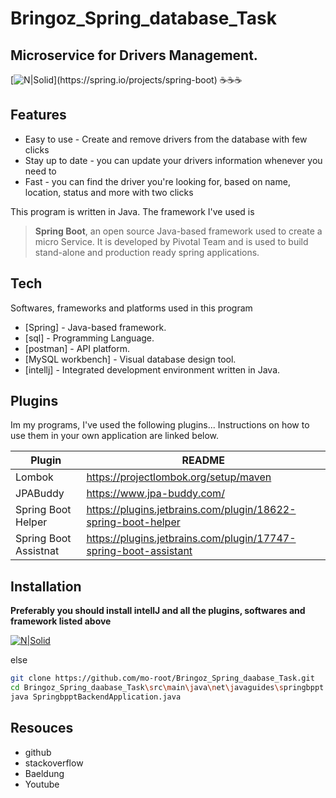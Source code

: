 # Bringoz_Spring_database_Task
## Microservice for Drivers Management.
[![N|Solid]([https://i0.wp.com/blogs.tensult.com/wp-content/uploads/2019/11/Spring-boot-rest-api.png?fit=1024%2C398&ssl=1](https://i0.wp.com/blogs.tensult.com/wp-content/uploads/2019/11/Spring-boot-rest-api.png?fit=1024%2C398&ssl=1))](https://spring.io/projects/spring-boot)
☕☕☕
## Features

- Easy to use - Create and remove drivers from the database with few clicks
- Stay up to date - you can update your drivers information whenever you need to
- Fast - you can find the driver you're looking for, based on name, location, status and more with two clicks

This program is written in Java. The framework I've used is

> **Spring Boot**,  an open source Java-based framework used to create a micro Service.
> It is developed by Pivotal Team and is used to build stand-alone and production ready spring
> applications.



## Tech
Softwares, frameworks and platforms used in this program 
- [Spring] - Java-based framework.
- [sql] - Programming Language.
- [postman] -  API platform.
- [MySQL workbench] - Visual database design tool.
- [intellj] - Integrated development environment written in Java.

## Plugins
Im my programs, I've used the following plugins...
Instructions on how to use them in your own application are linked below.

| Plugin | README |
| ------ | ------ |
| Lombok | https://projectlombok.org/setup/maven |
| JPABuddy | https://www.jpa-buddy.com/ |
| Spring Boot Helper | https://plugins.jetbrains.com/plugin/18622-spring-boot-helper |
| Spring Boot Assistnat | https://plugins.jetbrains.com/plugin/17747-spring-boot-assistant |


## Installation

**Preferably you should install intellJ and all the plugins, softwares and framework listed above**

[![N|Solid](https://www.tabnine.com/blog/wp-content/uploads/2021/12/blog-2-1.png)](https://www.jetbrains.com/idea/download/)

else 
```sh
git clone https://github.com/mo-root/Bringoz_Spring_daabase_Task.git
cd Bringoz_Spring_daabase_Task\src\main\java\net\javaguides\springbppt
java SpringbpptBackendApplication.java
```




## Resouces
- github 
- stackoverflow 
- Baeldung
- Youtube

